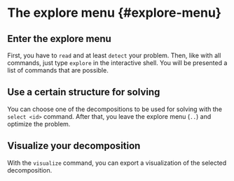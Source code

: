 # The explore menu {#explore-menu}

## Enter the explore menu
First, you have to `read` and at least `detect` your problem. Then, like with
all commands, just type `explore` in the interactive shell. You will be
presented a list of commands that are possible.

## Use a certain structure for solving
You can choose one of the decompositions to
be used for solving with the `select <id>` command. After that, you leave the
explore menu (`..`) and optimize the problem.

## Visualize your decomposition
With the `visualize` command, you can export a visualization of the selected
decomposition.
